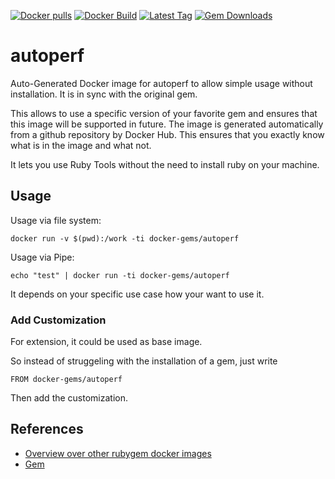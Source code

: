 [![Docker pulls](https://img.shields.io/docker/pulls/rubygem/autoperf.svg)](https://hub.docker.com/r/rubygem/autoperf/)
[![Docker Build](https://img.shields.io/docker/automated/rubygem/autoperf.svg)](https://hub.docker.com/r/rubygem/autoperf/)
[![Latest Tag](https://img.shields.io/github/tag/docker-rubygem/autoperf.svg)](https://hub.docker.com/r/rubygem/autoperf/)
[![Gem Downloads](https://img.shields.io/gem/dt/autoperf.svg)](https://rubygems.org/gems/autoperf/)
# autoperf

Auto-Generated Docker image for autoperf to allow simple usage without installation.
It is in sync with the original gem.

This allows to use a specific version of your favorite gem and ensures that this image will be supported in future.
The image is generated automatically from a github repository by Docker Hub.
This ensures that you exactly know what is in the image and what not.

It lets you use Ruby Tools without the need to install ruby on your machine.

## Usage

Usage via file system:

`docker run -v $(pwd):/work -ti docker-gems/autoperf`

Usage via Pipe:

`echo "test" | docker run -ti docker-gems/autoperf`

It depends on your specific use case how your want to use it.

### Add Customization

For extension, it could be used as base image.

So instead of struggeling with the installation of a gem, just write

`FROM docker-gems/autoperf`

Then add the customization.

## References

 - [Overview over other rubygem docker images](https://github.com/thinkbot/docker-rubygem)
 - [Gem](https://rubygems.org/gems/autoperf/)
